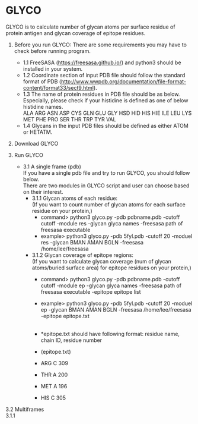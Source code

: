 # GLYCO

GLYCO is to calculate number of glycan atoms per surface residue of protein antigen and glycan coverage of epitope residues.

1. Before you run GLYCO: There are some requirements you may have to check before running program.<br />
   - 1.1 FreeSASA (https://freesasa.github.io/) and python3 should be installed in your system.<br />
   - 1.2 Coordinate section of input PDB file should follow the standard format of PDB (http://www.wwpdb.org/documentation/file-format-content/format33/sect9.html).<br />
   - 1.3 The name of protein residues in PDB file should be as below. Especially, please check if your histidine is defined as one of below histidine names.<br />
    ALA ARG ASN ASP CYS GLN GLU GLY HSD HID HIS HIE ILE LEU LYS MET PHE PRO SER THR TRP TYR VAL<br />
   - 1.4 Glycans in the input PDB files should be defined as either ATOM or HETATM.<br />

2. Download GLYCO

3. Run GLYCO<br />
   - 3.1 A single frame (pdb)<br />
     If you have a single pdb file and try to run GLYCO, you should follow below.<br />
     There are two modules in GLYCO script and user can choose based on their interest.<br />
     - 3.1.1 Glycan atoms of each residue:<br />
          (If you want to count number of glycan atoms for each surface residue on your protein,)<br />
       - command> python3 glyco.py -pdb pdbname.pdb -cutoff cutoff -module res -glycan glyca names -freesasa path of freesasa executable<br />
       - example> python3 glyco.py -pdb 5fyl.pdb -cutoff 20 -moduel res -glycan BMAN AMAN BGLN -freesasa /home/lee/freesasa<br />
     - 3.1.2 Glycan coverage of epitope regions:<br />
          (If you want to calculate glycan coverage (num of glycan atoms/buried surface area) for epitope residues on your protein,)<br />
       - command> python3 glyco.py -pdb pdbname.pdb -cutoff cutoff -module ep -glycan glyca names -freesasa path of freesasa executable -epitope epitope list <br />
       - example> python3 glyco.py -pdb 5fyl.pdb -cutoff 20 -moduel ep -glycan BMAN AMAN BGLN -freesasa /home/lee/freesasa -epitope epitope.txt<br /><br />
    
       - *epitope.txt should have following format: residue name, chain ID, residue number<br />
       - (epitope.txt)<br />
       - ARG C 309<br />
       - THR A 200<br />
       - MET A 196<br />
       - HIS C 305<br /> 
 
 3.2 Multiframes<br />
   3.1.1<br /> 
